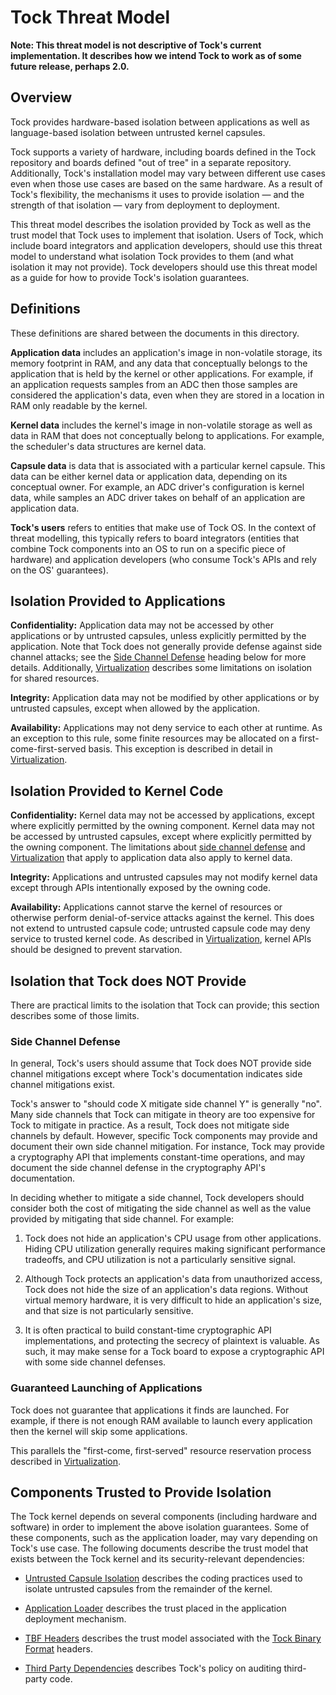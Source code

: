Tock Threat Model
=================


**Note: This threat model is not descriptive of Tock's current implementation.
It describes how we intend Tock to work as of some future release, perhaps
2.0.**

## Overview

Tock provides hardware-based isolation between applications as well as
language-based isolation between untrusted kernel capsules.

Tock supports a variety of hardware, including boards defined in the Tock
repository and boards defined "out of tree" in a separate repository.
Additionally, Tock's installation model may vary between different use cases
even when those use cases are based on the same hardware. As a result of Tock's
flexibility, the mechanisms it uses to provide isolation — and the strength of
that isolation — vary from deployment to deployment.

This threat model describes the isolation provided by Tock as well as the trust
model that Tock uses to implement that isolation. Users of Tock, which include
board integrators and application developers, should use this threat model to
understand what isolation Tock provides to them (and what isolation it may not
provide). Tock developers should use this threat model as a guide for how to
provide Tock's isolation guarantees.

## Definitions

These definitions are shared between the documents in this directory.

**Application data** includes an application's image in non-volatile storage,
its memory footprint in RAM, and any data that conceptually belongs to the
application that is held by the kernel or other applications. For example, if an
application requests samples from an ADC then those samples are considered the
application's data, even when they are stored in a location in RAM only readable
by the kernel.

**Kernel data** includes the kernel's image in non-volatile storage as well as
data in RAM that does not conceptually belong to applications. For example, the
scheduler's data structures are kernel data.

**Capsule data** is data that is associated with a particular kernel capsule.
This data can be either kernel data or application data, depending on its
conceptual owner. For example, an ADC driver's configuration is kernel data,
while samples an ADC driver takes on behalf of an application are application
data.

**Tock's users** refers to entities that make use of Tock OS. In the context of
threat modelling, this typically refers to board integrators (entities that
combine Tock components into an OS to run on a specific piece of hardware) and
application developers (who consume Tock's APIs and rely on the OS' guarantees).

## Isolation Provided to Applications

**Confidentiality:** Application data may not be accessed by other applications
or by untrusted capsules, unless explicitly permitted by the application. Note
that Tock does not generally provide defense against side channel attacks; see
the [Side Channel Defense](#side-channel-defense) heading below for more
details. Additionally, [Virtualization](Virtualization.md) describes some
limitations on isolation for shared resources.

**Integrity:** Application data may not be modified by other applications or by
untrusted capsules, except when allowed by the application.

**Availability:** Applications may not deny service to each other at runtime. As
an exception to this rule, some finite resources may be allocated on a
first-come-first-served basis. This exception is described in detail in
[Virtualization](Virtualization.md).

## Isolation Provided to Kernel Code

**Confidentiality:** Kernel data may not be accessed by applications, except
where explicitly permitted by the owning component. Kernel data may not be
accessed by untrusted capsules, except where explicitly permitted by the owning
component. The limitations about [side channel defense](#side-channel-defense)
and [Virtualization](Virtualization.md) that apply to application data also
apply to kernel data.

**Integrity:** Applications and untrusted capsules may not modify kernel data
except through APIs intentionally exposed by the owning code.

**Availability:** Applications cannot starve the kernel of resources or
otherwise perform denial-of-service attacks against the kernel. This does not
extend to untrusted capsule code; untrusted capsule code may deny service to
trusted kernel code. As described in [Virtualization](Virtualization.md), kernel
APIs should be designed to prevent starvation.

## Isolation that Tock does NOT Provide

There are practical limits to the isolation that Tock can provide; this section
describes some of those limits.

### Side Channel Defense

In general, Tock's users should assume that Tock does NOT provide side channel
mitigations except where Tock's documentation indicates side channel mitigations
exist.

Tock's answer to "should code X mitigate side channel Y" is generally "no". Many
side channels that Tock can mitigate in theory are too expensive for Tock to
mitigate in practice. As a result, Tock does not mitigate side channels by
default. However, specific Tock components may provide and document their own
side channel mitigation. For instance, Tock may provide a cryptography API that
implements constant-time operations, and may document the side channel defense
in the cryptography API's documentation.

In deciding whether to mitigate a side channel, Tock developers should consider
both the cost of mitigating the side channel as well as the value provided by
mitigating that side channel. For example:

1. Tock does not hide an application's CPU usage from other applications. Hiding
   CPU utilization generally requires making significant performance tradeoffs,
   and CPU utilization is not a particularly sensitive signal.

1. Although Tock protects an application's data from unauthorized access, Tock
   does not hide the size of an application's data regions. Without virtual
   memory hardware, it is very difficult to hide an application's size, and that
   size is not particularly sensitive.

1. It is often practical to build constant-time cryptographic API
   implementations, and protecting the secrecy of plaintext is valuable. As
   such, it may make sense for a Tock board to expose a cryptographic API with
   some side channel defenses.

### Guaranteed Launching of Applications

Tock does not guarantee that applications it finds are launched. For example, if
there is not enough RAM available to launch every application then the kernel
will skip some applications.

This parallels the "first-come, first-served" resource reservation process
described in [Virtualization](Virtualization.md#availability).

## Components Trusted to Provide Isolation

The Tock kernel depends on several components (including hardware and software)
in order to implement the above isolation guarantees. Some of these components,
such as the application loader, may vary depending on Tock's use case. The
following documents describe the trust model that exists between the Tock kernel
and its security-relevant dependencies:

- [Untrusted Capsule Isolation](Untrusted_Capsule_Isolation.md) describes the
  coding practices used to isolate untrusted capsules from the remainder of the
  kernel.

- [Application Loader](Application_Loader.md) describes the trust placed in the
  application deployment mechanism.

- [TBF Headers](TBF_Headers.md) describes the trust model associated with the
  [Tock Binary Format](../TockBinaryFormat.md) headers.

- [Third Party Dependencies](Third_Party_Dependencies.md) describes Tock's
  policy on auditing third-party code.
